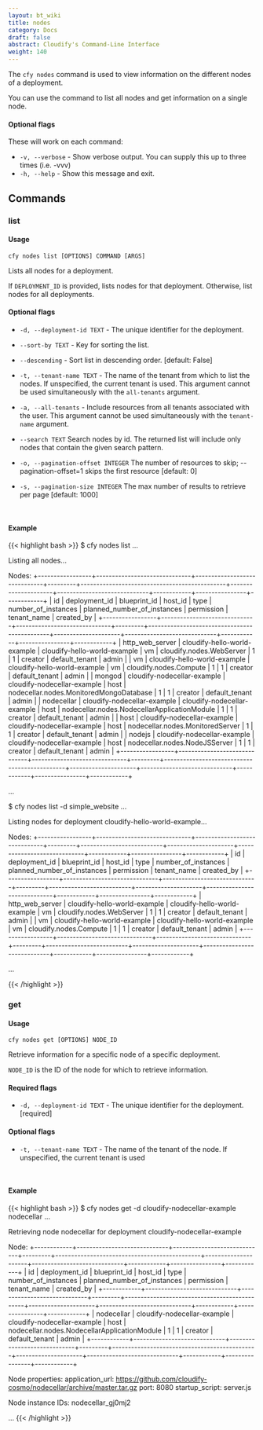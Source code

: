 ```yaml
---
layout: bt_wiki
title: nodes
category: Docs
draft: false
abstract: Cloudify's Command-Line Interface
weight: 140
---
```


The `cfy nodes` command is used to view information on the different nodes of a deployment.

You can use the command to list all nodes and get information on a single node.

#### Optional flags

These will work on each command:

* `-v, --verbose` - Show verbose output. You can supply this up to three times (i.e. -vvv)
* `-h, --help` - Show this message and exit.


## Commands


### list

#### Usage 
`cfy nodes list [OPTIONS] COMMAND [ARGS]`

Lists all nodes for a deployment.

If `DEPLOYMENT_ID` is provided, lists nodes for that deployment. Otherwise,
list nodes for all deployments.

#### Optional flags

* `-d, --deployment-id TEXT` - 
						The unique identifier for the deployment.
*  `--sort-by TEXT` - 	Key for sorting the list.
*  `--descending` - 	Sort list in descending order. [default: False]
*  `-t, --tenant-name TEXT` -  The name of the tenant from which to list the nodes. If unspecified, the current tenant is
                            used. This argument cannot be used simultaneously with the `all-tenants` argument.
*  `-a, --all-tenants` -    Include resources from all tenants associated with
                            the user. This argument cannot be used simultaneously with the `tenant-name` argument.  

*  `--search TEXT`     Search nodes by id. The returned list will include only nodes that contain the given search pattern.

*  `-o, --pagination-offset INTEGER`       The number of resources to skip;
                                  --pagination-offset=1 skips the first resource [default: 0]

*  `-s, --pagination-size INTEGER`       The max number of results to retrieve per page [default: 1000]


&nbsp;
#### Example

{{< highlight  bash  >}}
$ cfy nodes list
...

Listing all nodes...

Nodes:
+-----------------+------------------------------+------------------------------+---------+----------------------------------------------+---------------------+-----------------------------+------------+----------------+------------+
|        id       |        deployment_id         |         blueprint_id         | host_id |                     type                     | number_of_instances | planned_number_of_instances | permission |  tenant_name   | created_by |
+-----------------+------------------------------+------------------------------+---------+----------------------------------------------+---------------------+-----------------------------+------------+----------------+------------+
| http_web_server | cloudify-hello-world-example | cloudify-hello-world-example |    vm   |           cloudify.nodes.WebServer           |          1          |              1              |  creator   | default_tenant |   admin    |
|        vm       | cloudify-hello-world-example | cloudify-hello-world-example |    vm   |            cloudify.nodes.Compute            |          1          |              1              |  creator   | default_tenant |   admin    |
|      mongod     | cloudify-nodecellar-example  | cloudify-nodecellar-example  |   host  |   nodecellar.nodes.MonitoredMongoDatabase    |          1          |              1              |  creator   | default_tenant |   admin    |
|    nodecellar   | cloudify-nodecellar-example  | cloudify-nodecellar-example  |   host  | nodecellar.nodes.NodecellarApplicationModule |          1          |              1              |  creator   | default_tenant |   admin    |
|       host      | cloudify-nodecellar-example  | cloudify-nodecellar-example  |   host  |       nodecellar.nodes.MonitoredServer       |          1          |              1              |  creator   | default_tenant |   admin    |
|      nodejs     | cloudify-nodecellar-example  | cloudify-nodecellar-example  |   host  |        nodecellar.nodes.NodeJSServer         |          1          |              1              |  creator   | default_tenant |   admin    |
+-----------------+------------------------------+------------------------------+---------+----------------------------------------------+---------------------+-----------------------------+------------+----------------+------------+

...

$ cfy nodes list -d simple_website
...

Listing nodes for deployment cloudify-hello-world-example...

Nodes:
+-----------------+------------------------------+------------------------------+---------+--------------------------+---------------------+-----------------------------+------------+----------------+------------+
|        id       |        deployment_id         |         blueprint_id         | host_id |           type           | number_of_instances | planned_number_of_instances | permission |  tenant_name   | created_by |
+-----------------+------------------------------+------------------------------+---------+--------------------------+---------------------+-----------------------------+------------+----------------+------------+
| http_web_server | cloudify-hello-world-example | cloudify-hello-world-example |    vm   | cloudify.nodes.WebServer |          1          |              1              |  creator   | default_tenant |   admin    |
|        vm       | cloudify-hello-world-example | cloudify-hello-world-example |    vm   |  cloudify.nodes.Compute  |          1          |              1              |  creator   | default_tenant |   admin    |
+-----------------+------------------------------+------------------------------+---------+--------------------------+---------------------+-----------------------------+------------+----------------+------------+

...

{{< /highlight >}}


### get

#### Usage 
`cfy nodes get [OPTIONS] NODE_ID`

Retrieve information for a specific node of a specific deployment.

`NODE_ID` is the ID of the node for which to retrieve information.

#### Required flags

*  `-d, --deployment-id TEXT` - The unique identifier for the deployment. [required]

#### Optional flags
*  `-t, --tenant-name TEXT` -  The name of the tenant of the node. If unspecified, the current tenant is used
						

&nbsp;
#### Example

{{< highlight  bash  >}}
$ cfy nodes get -d cloudify-nodecellar-example nodecellar
...

Retrieving node nodecellar for deployment cloudify-nodecellar-example

Node:
+------------+-----------------------------+-----------------------------+---------+----------------------------------------------+---------------------+-----------------------------+------------+----------------+------------+
|     id     |        deployment_id        |         blueprint_id        | host_id |                     type                     | number_of_instances | planned_number_of_instances | permission |  tenant_name   | created_by |
+------------+-----------------------------+-----------------------------+---------+----------------------------------------------+---------------------+-----------------------------+------------+----------------+------------+
| nodecellar | cloudify-nodecellar-example | cloudify-nodecellar-example |   host  | nodecellar.nodes.NodecellarApplicationModule |          1          |              1              |  creator   | default_tenant |   admin    |
+------------+-----------------------------+-----------------------------+---------+----------------------------------------------+---------------------+-----------------------------+------------+----------------+------------+

Node properties:
	application_url: https://github.com/cloudify-cosmo/nodecellar/archive/master.tar.gz
	port: 8080
	startup_script: server.js

Node instance IDs:
	nodecellar_gj0mj2


...
{{< /highlight >}}
